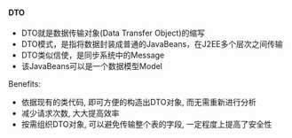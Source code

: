 #### DTO
- DTO就是数据传输对象(Data Transfer Object)的缩写
- DTO模式，是指将数据封装成普通的JavaBeans，在J2EE多个层次之间传输
- DTO类似信使，是同步系统中的Message
- 该JavaBeans可以是一个数据模型Model

Benefits:
- 依据现有的类代码, 即可方便的构造出DTO对象, 而无需重新进行分析
- 减少请求次数, 大大提高效率
- 按需组织DTO对象, 可以避免传输整个表的字段, 一定程度上提高了安全性
